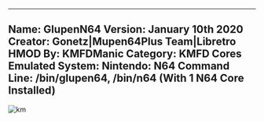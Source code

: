 -----------------------
Name: GlupenN64
Version: January 10th 2020
Creator: Gonetz|Mupen64Plus Team|Libretro
HMOD By: KMFDManic
Category: KMFD Cores
Emulated System: Nintendo: N64
Command Line: /bin/glupen64, /bin/n64 (With 1 N64 Core Installed)
-----------------------
![km](https://i.imgur.com/rDzoobB.png)

